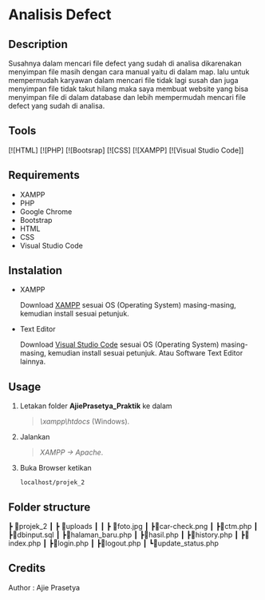 # Analisis Defect

## Description

Susahnya dalam mencari file defect yang sudah di analisa dikarenakan menyimpan file masih dengan cara manual yaitu di dalam map. lalu untuk mempermudah karyawan dalam mencari file tidak lagi susah dan juga menyimpan file tidak takut hilang maka saya membuat website yang bisa menyimpan file di dalam database dan lebih mempermudah mencari file defect yang sudah di analisa. 

## Tools

[![HTML]
[![PHP]
[![Bootsrap]
[![CSS]
[![XAMPP]
[![Visual Studio Code]]

## Requirements

- XAMPP 
- PHP 
- Google Chrome
- Bootstrap 
- HTML
- CSS
- Visual Studio Code

## Instalation

- XAMPP

  Download [XAMPP](https://www.apachefriends.org/download.html) sesuai OS (Operating System) masing-masing, kemudian install sesuai petunjuk.

- Text Editor

  Download [Visual Studio Code](https://code.visualstudio.com/) sesuai OS (Operating System) masing-masing, kemudian install sesuai petunjuk.
  Atau Software Text Editor lainnya.

## Usage

1. Letakan folder **AjiePrasetya_Praktik** ke dalam

   > _\xampp\htdocs_ (Windows).

2. Jalankan

   > _XAMPP -> Apache_.

3. Buka Browser ketikan
   ```
   localhost/projek_2

## Folder structure

 ┣ 📂projek_2
 ┃ ┣ 📂uploads
 ┃ ┃ ┣ 📜foto.jpg
 ┃ ┣📜car-check.png
 ┃ ┣📜ctm.php
 ┃ ┣📜dbinput.sql
 ┃ ┣📜halaman_baru.php
 ┃ ┣📜hasil.php
 ┃ ┣📜history.php
 ┃ ┣📜index.php
 ┃ ┣📜login.php
 ┃ ┣📜logout.php
 ┃ ┗📜update_status.php
 


## Credits

Author : Ajie Prasetya
